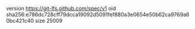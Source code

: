 version https://git-lfs.github.com/spec/v1
oid sha256:e786dc728cff79dcca19092d5091fef880a3e0654e50b62ca9769a60bc421c40
size 25009
